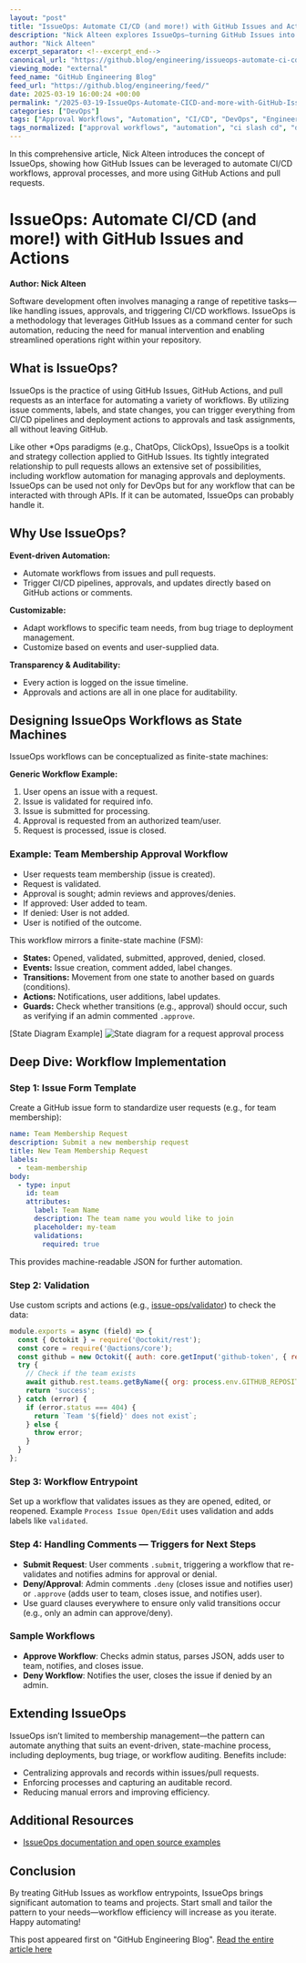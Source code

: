 ```yaml
---
layout: "post"
title: "IssueOps: Automate CI/CD (and more!) with GitHub Issues and Actions"
description: "Nick Alteen explores IssueOps—turning GitHub Issues into command centers for automation. The article explains how to automate CI/CD, approvals, and more using GitHub Issues, GitHub Actions, and pull requests, providing detailed examples and workflow patterns, including a membership approval process."
author: "Nick Alteen"
excerpt_separator: <!--excerpt_end-->
canonical_url: "https://github.blog/engineering/issueops-automate-ci-cd-and-more-with-github-issues-and-actions/"
viewing_mode: "external"
feed_name: "GitHub Engineering Blog"
feed_url: "https://github.blog/engineering/feed/"
date: 2025-03-19 16:00:24 +00:00
permalink: "/2025-03-19-IssueOps-Automate-CICD-and-more-with-GitHub-Issues-and-Actions.html"
categories: ["DevOps"]
tags: ["Approval Workflows", "Automation", "CI/CD", "DevOps", "Engineering", "Finite State Machine", "GitHub Actions", "GitHub Issues", "Issue Templates", "IssueOps", "News", "Pull Requests", "State Machines", "Team Management", "Workflow Automation"]
tags_normalized: ["approval workflows", "automation", "ci slash cd", "devops", "engineering", "finite state machine", "github actions", "github issues", "issue templates", "issueops", "news", "pull requests", "state machines", "team management", "workflow automation"]
---
```


In this comprehensive article, Nick Alteen introduces the concept of IssueOps, showing how GitHub Issues can be leveraged to automate CI/CD workflows, approval processes, and more using GitHub Actions and pull requests.<!--excerpt_end-->

# IssueOps: Automate CI/CD (and more!) with GitHub Issues and Actions

**Author: Nick Alteen**

Software development often involves managing a range of repetitive tasks—like handling issues, approvals, and triggering CI/CD workflows. IssueOps is a methodology that leverages GitHub Issues as a command center for such automation, reducing the need for manual intervention and enabling streamlined operations right within your repository.

## What is IssueOps?

IssueOps is the practice of using GitHub Issues, GitHub Actions, and pull requests as an interface for automating a variety of workflows. By utilizing issue comments, labels, and state changes, you can trigger everything from CI/CD pipelines and deployment actions to approvals and task assignments, all without leaving GitHub.

Like other \*Ops paradigms (e.g., ChatOps, ClickOps), IssueOps is a toolkit and strategy collection applied to GitHub Issues. Its tightly integrated relationship to pull requests allows an extensive set of possibilities, including workflow automation for managing approvals and deployments. IssueOps can be used not only for DevOps but for any workflow that can be interacted with through APIs. If it can be automated, IssueOps can probably handle it.

## Why Use IssueOps?

**Event-driven Automation:**

- Automate workflows from issues and pull requests.
- Trigger CI/CD pipelines, approvals, and updates directly based on GitHub actions or comments.

**Customizable:**

- Adapt workflows to specific team needs, from bug triage to deployment management.
- Customize based on events and user-supplied data.

**Transparency & Auditability:**

- Every action is logged on the issue timeline.
- Approvals and actions are all in one place for auditability.

## Designing IssueOps Workflows as State Machines

IssueOps workflows can be conceptualized as finite-state machines:

**Generic Workflow Example:**

1. User opens an issue with a request.
2. Issue is validated for required info.
3. Issue is submitted for processing.
4. Approval is requested from an authorized team/user.
5. Request is processed, issue is closed.

### Example: Team Membership Approval Workflow

- User requests team membership (issue is created).
- Request is validated.
- Approval is sought; admin reviews and approves/denies.
- If approved: User added to team.
- If denied: User is not added.
- User is notified of the outcome.

This workflow mirrors a finite-state machine (FSM):

- **States:** Opened, validated, submitted, approved, denied, closed.
- **Events:** Issue creation, comment added, label changes.
- **Transitions:** Movement from one state to another based on guards (conditions).
- **Actions:** Notifications, user additions, label updates.
- **Guards:** Check whether transitions (e.g., approval) should occur, such as verifying if an admin commented `.approve`.

[State Diagram Example]
![State diagram for a request approval process](https://github.blog/wp-content/uploads/2025/03/state-machine.png?resize=916%2C1588)

## Deep Dive: Workflow Implementation

### Step 1: Issue Form Template

Create a GitHub issue form to standardize user requests (e.g., for team membership):

```yaml
name: Team Membership Request
description: Submit a new membership request
title: New Team Membership Request
labels:
  - team-membership
body:
  - type: input
    id: team
    attributes:
      label: Team Name
      description: The team name you would like to join
      placeholder: my-team
      validations:
        required: true
```

This provides machine-readable JSON for further automation.

### Step 2: Validation

Use custom scripts and actions (e.g., [issue-ops/validator](https://github.com/issue-ops/validator)) to check the data:

```javascript
module.exports = async (field) => {
  const { Octokit } = require('@octokit/rest');
  const core = require('@actions/core');
  const github = new Octokit({ auth: core.getInput('github-token', { required: true }) });
  try {
    // Check if the team exists
    await github.rest.teams.getByName({ org: process.env.GITHUB_REPOSITORY_OWNER ?? '', team_slug: field });
    return 'success';
  } catch (error) {
    if (error.status === 404) {
      return `Team '${field}' does not exist`;
    } else {
      throw error;
    }
  }
};
```

### Step 3: Workflow Entrypoint

Set up a workflow that validates issues as they are opened, edited, or reopened. Example `Process Issue Open/Edit` uses validation and adds labels like `validated`.

### Step 4: Handling Comments — Triggers for Next Steps

- **Submit Request**: User comments `.submit`, triggering a workflow that re-validates and notifies admins for approval or denial.
- **Deny/Approval**: Admin comments `.deny` (closes issue and notifies user) or `.approve` (adds user to team, closes issue, and notifies user).
- Use guard clauses everywhere to ensure only valid transitions occur (e.g., only an admin can approve/deny).

### Sample Workflows

- **Approve Workflow**: Checks admin status, parses JSON, adds user to team, notifies, and closes issue.
- **Deny Workflow**: Notifies the user, closes the issue if denied by an admin.

## Extending IssueOps

IssueOps isn’t limited to membership management—the pattern can automate anything that suits an event-driven, state-machine process, including deployments, bug triage, or workflow auditing. Benefits include:

- Centralizing approvals and records within issues/pull requests.
- Enforcing processes and capturing an auditable record.
- Reducing manual errors and improving efficiency.

## Additional Resources

- [IssueOps documentation and open source examples](https://issue-ops.github.io/docs)

## Conclusion

By treating GitHub Issues as workflow entrypoints, IssueOps brings significant automation to teams and projects. Start small and tailor the pattern to your needs—workflow efficiency will increase as you iterate. Happy automating!

This post appeared first on "GitHub Engineering Blog". [Read the entire article here](https://github.blog/engineering/issueops-automate-ci-cd-and-more-with-github-issues-and-actions/)
